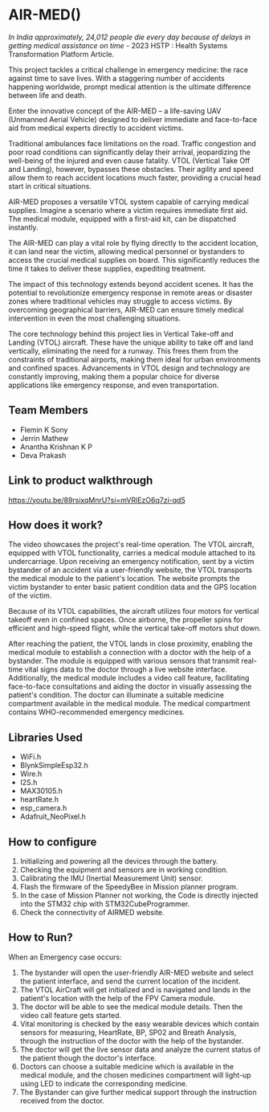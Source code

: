 # AIR-MED()

*In India approximately, 24,012 people die every day because of delays in getting medical assistance on time* - 2023 HSTP : Health Systems Transformation Platform Article.

This project tackles a critical challenge in emergency medicine: the race against time to save lives. With a staggering number of accidents happening worldwide, prompt medical attention is the ultimate difference between life and death.

Enter the innovative concept of the AIR-MED – a life-saving UAV (Unmanned Aerial Vehicle) designed to deliver immediate and face-to-face aid from medical experts directly to accident victims.

Traditional ambulances face limitations on the road. Traffic congestion and poor road conditions can significantly delay their arrival, jeopardizing the well-being of the injured and even cause fatality. VTOL (Vertical Take Off and Landing), however, bypasses these obstacles. Their agility and speed allow them to reach accident locations much faster, providing a crucial head start in critical situations.

AIR-MED proposes a versatile VTOL system capable of carrying medical supplies. Imagine a scenario where a victim requires immediate first aid. The medical module, equipped with a first-aid kit, can be dispatched instantly.

The AIR-MED can play a vital role by flying directly to the accident location, it can land near the victim, allowing medical personnel or bystanders to access the crucial medical supplies on board. This significantly reduces the time it takes to deliver these supplies, expediting treatment.

The impact of this technology extends beyond accident scenes. It has the potential to revolutionize emergency response in remote areas or disaster zones where traditional vehicles may struggle to access victims. By overcoming geographical barriers, AIR-MED can ensure timely medical intervention in even the most challenging situations.

The core technology behind this project lies in Vertical Take-off and Landing (VTOL) aircraft. These have the unique ability to take off and land vertically, eliminating the need for a runway. This frees them from the constraints of traditional airports, making them ideal for urban environments and confined spaces. Advancements in VTOL design and technology are constantly improving, making them a popular choice for diverse applications like emergency response, and even transportation.

## Team Members
- Flemin K Sony
- Jerrin Mathew
- Anantha Krishnan K P
- Deva Prakash

## Link to product walkthrough

https://youtu.be/89rsixqMnrU?si=mVRlEzO6q7zi-qd5

## How does it work?

The video showcases the project's real-time operation. The VTOL aircraft, equipped with VTOL functionality, carries a medical module attached to its undercarriage. Upon receiving an emergency notification, sent by a victim bystander of an accident via a user-friendly website, the VTOL transports the medical module to the patient's location. The website prompts the victim bystander to enter basic patient condition data and the GPS location of the victim.

Because of its VTOL capabilities, the aircraft utilizes four motors for vertical takeoff even in confined spaces. Once airborne, the propeller spins for efficient and high-speed flight, while the vertical take-off motors shut down.

After reaching the patient, the VTOL lands in close proximity, enabling the medical module to establish a connection with a doctor with the help of a bystander. The module is equipped with various sensors that transmit real-time vital signs data to the doctor through a live website interface. Additionally, the medical module includes a video call feature, facilitating face-to-face consultations and aiding the doctor in visually assessing the patient's condition. The doctor can illuminate a suitable medicine compartment available in the medical module. The medical compartment contains WHO-recommended emergency medicines.

## Libraries Used
- WiFi.h
- BlynkSimpleEsp32.h
- Wire.h
- I2S.h
- MAX30105.h
- heartRate.h
- esp_camera.h
- Adafruit_NeoPixel.h

## How to configure

1. Initializing and powering all the devices through the battery.
2. Checking the equipment and sensors are in working condition.
3. Calibrating the IMU (Inertial Measurement Unit) sensor.
4. Flash the firmware of the SpeedyBee in Mission planner program.
5. In the case of Mission Planner not working, the Code is directly injected into the STM32 chip with STM32CubeProgrammer.
6. Check the connectivity of AIRMED website.

## How to Run?

When an Emergency case occurs:
1. The bystander will open the user-friendly AIR-MED website and select the patient interface, and send the current location of the incident.
2. The VTOL AirCraft will get initialized and is navigated and lands in the patient's location with the help of the FPV Camera module.
3. The doctor will be able to see the medical module details. Then the video call feature gets started.
4. Vital monitoring is checked by the easy wearable devices which contain sensors for measuring, HeartRate, BP, SP02 and Breath Analysis, through the instruction of the doctor with the help of the bystander.
5. The doctor will get the live sensor data and analyze the current status of the patient though the doctor's interface.
6. Doctors can choose a suitable medicine which is available in the medical module, and the chosen medicines compartment will light-up using LED to indicate the corresponding medicine.
7. The Bystander can give further medical support through the instruction received from the doctor.
